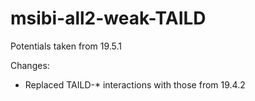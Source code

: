 # msibi-all2-weak-TAILD

Potentials taken from 19.5.1

Changes:
- Replaced TAILD-\* interactions with those from 19.4.2


